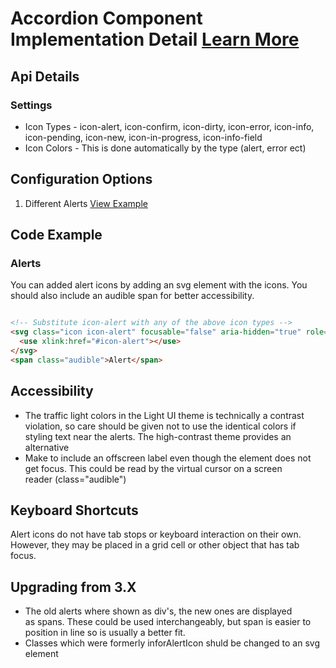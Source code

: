 
# Accordion Component Implementation Detail [Learn More](https://soho.infor.com/index.php?p=component/accordion)

## Api Details

### Settings

* Icon Types - icon-alert, icon-confirm, icon-dirty, icon-error, icon-info, icon-pending, icon-new, icon-in-progress, icon-info-field
* Icon Colors - This is done automatically by the type (alert, error ect)


## Configuration Options

1. Different Alerts [View Example]( /components/alerts/example-index)

## Code Example

### Alerts

You can added alert icons by adding an svg element with the icons. You should also include an audible span for better accessibility.

```html

<!-- Substitute icon-alert with any of the above icon types -->
<svg class="icon icon-alert" focusable="false" aria-hidden="true" role="presentation">
  <use xlink:href="#icon-alert"></use>
</svg>
<span class="audible">Alert</span>


```

## Accessibility

-   The traffic light colors in the Light UI theme is technically a contrast violation, so care should be given not to use the identical colors if styling text near the alerts. The high-contrast theme provides an alternative
-   Make to include an offscreen label even though the element does not get focus. This could be read by the virtual cursor on a screen reader (class="audible")

## Keyboard Shortcuts

Alert icons do not have tab stops or keyboard interaction on their own. However, they may be placed in a grid cell or other object that has tab focus.

## Upgrading from 3.X

-   The old alerts where shown as div's, the new ones are displayed as spans. These could be used interchangeably, but span is easier to position in line so is usually a better fit.
-   Classes which were formerly inforAlertIcon shuld be changed to an svg element
